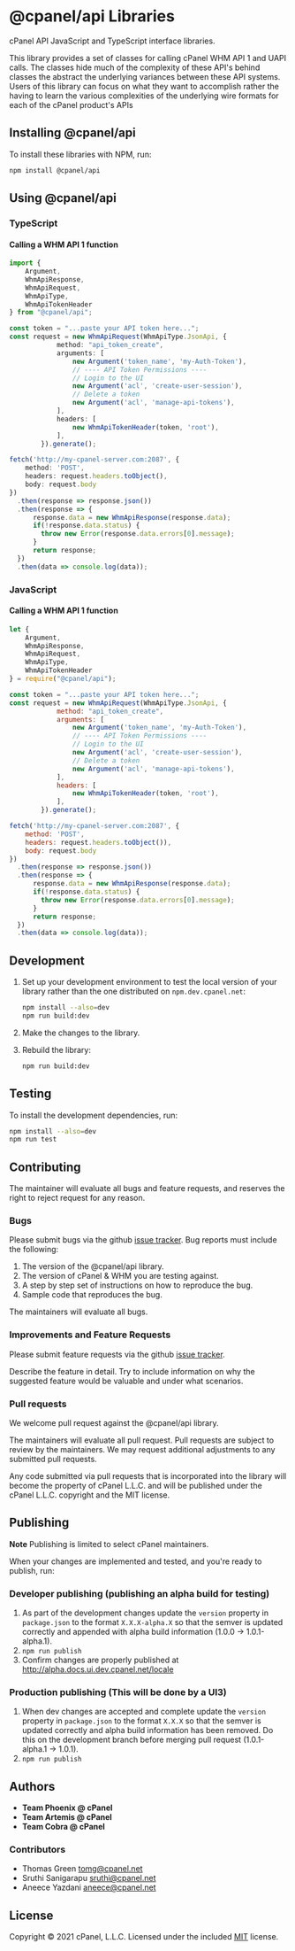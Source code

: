 # @cpanel/api Libraries

cPanel API JavaScript and TypeScript interface libraries.

This library provides a set of classes for calling cPanel WHM API 1 and UAPI calls. The classes hide much of the complexity of these API's behind classes the abstract the underlying variances between these API systems. Users of this library can focus on what they want to accomplish rather the having to learn the various complexities of the underlying wire formats for each of the cPanel product's APIs

## Installing @cpanel/api

To install these libraries with NPM, run:

```sh
npm install @cpanel/api
```

## Using @cpanel/api

### TypeScript

#### Calling a WHM API 1 function

```ts
import {
    Argument,
    WhmApiResponse,
    WhmApiRequest,
    WhmApiType,
    WhmApiTokenHeader
} from "@cpanel/api";

const token = "...paste your API token here...";
const request = new WhmApiRequest(WhmApiType.JsonApi, {
            method: "api_token_create",
            arguments: [
                new Argument('token_name', 'my-Auth-Token'),
                // ---- API Token Permissions ----
                // Login to the UI
                new Argument('acl', 'create-user-session'),
                // Delete a token
                new Argument('acl', 'manage-api-tokens'),
            ],
            headers: [
                new WhmApiTokenHeader(token, 'root'),
            ],
        }).generate();

fetch('http://my-cpanel-server.com:2087', {
    method: 'POST',
    headers: request.headers.toObject(),
    body: request.body
})
  .then(response => response.json())
  .then(response => {
      response.data = new WhmApiResponse(response.data);
      if(!response.data.status) {
        throw new Error(response.data.errors[0].message);
      }
      return response;
  })
  .then(data => console.log(data));
```

### JavaScript

#### Calling a WHM API 1 function

```js
let {
    Argument,
    WhmApiResponse,
    WhmApiRequest,
    WhmApiType,
    WhmApiTokenHeader
} = require("@cpanel/api");

const token = "...paste your API token here...";
const request = new WhmApiRequest(WhmApiType.JsonApi, {
            method: "api_token_create",
            arguments: [
                new Argument('token_name', 'my-Auth-Token'),
                // ---- API Token Permissions ----
                // Login to the UI
                new Argument('acl', 'create-user-session'),
                // Delete a token
                new Argument('acl', 'manage-api-tokens'),
            ],
            headers: [
                new WhmApiTokenHeader(token, 'root'),
            ],
        }).generate();

fetch('http://my-cpanel-server.com:2087', {
    method: 'POST',
    headers: request.headers.toObject()),
    body: request.body
})
  .then(response => response.json())
  .then(response => {
      response.data = new WhmApiResponse(response.data);
      if(!response.data.status) {
        throw new Error(response.data.errors[0].message);
      }
      return response;
  })
  .then(data => console.log(data));
```

## Development

1. Set up your development environment to test the local version of your library rather than the one distributed on `npm.dev.cpanel.net`:

    ```sh
    npm install --also=dev
    npm run build:dev
    ```

2. Make the changes to the library.
3. Rebuild the library:

    ```sh
    npm run build:dev
    ```

## Testing

To install the development dependencies, run:

```sh
npm install --also=dev
npm run test
```

## Contributing

The maintainer will evaluate all bugs and feature requests, and reserves the right to reject request for any reason.

### Bugs

Please submit bugs via the github [issue tracker](https://github.com/CpanelInc/cpanel-node-api/issues). Bug reports must include the following:

1. The version of the @cpanel/api library.
2. The version of cPanel & WHM you are testing against.
3. A step by step set of instructions on how to reproduce the bug.
4. Sample code that reproduces the bug.

The maintainers will evaluate all bugs.

### Improvements and Feature Requests

Please submit feature requests via the github [issue tracker](https://github.com/CpanelInc/cpanel-node-api/issues).

Describe the feature in detail. Try to include information on why the suggested feature would be valuable and under what scenarios.

### Pull requests

We welcome pull request against the @cpanel/api library.

The maintainers will evaluate all pull request. Pull requests are subject to review by the maintainers. We may request additional adjustments to any submitted pull requests.

Any code submitted via pull requests that is incorporated into the library will become the property of cPanel L.L.C. and will be published under the cPanel L.L.C. copyright and the MIT license.

## Publishing

**Note** Publishing is limited to select cPanel maintainers.

When your changes are implemented and tested, and you're ready to publish, run:

### Developer publishing (publishing an alpha build for testing)

1. As part of the development changes update the `version` property in `package.json` to the format `X.X.X-alpha.X` so that the semver is updated correctly and appended with alpha build information (1.0.0 -> 1.0.1-alpha.1).
2. `npm run publish`
3. Confirm changes are properly published at http://alpha.docs.ui.dev.cpanel.net/locale

### Production publishing (This will be done by a UI3)

1. When dev changes are accepted and complete update the `version` property in `package.json` to the format `X.X.X` so that the semver is updated correctly and alpha build information has been removed. Do this on the development branch before merging pull request (1.0.1-alpha.1 -> 1.0.1).
2. `npm run publish`

## Authors

* **Team Phoenix @ cPanel**
* **Team Artemis @ cPanel**
* **Team Cobra   @ cPanel**

### Contributors
* Thomas Green <tomg@cpanel.net>
* Sruthi Sanigarapu <sruthi@cpanel.net>
* Aneece Yazdani <aneece@cpanel.net>

## License
Copyright © 2021 cPanel, L.L.C.
Licensed under the included [MIT](https://github.com/CpanelInc/cpanel-node-api/blob/main/LICENSE) license.
